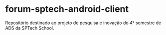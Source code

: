 # forum-sptech-android-client
Repositório destinado ao projeto de pesquisa e inovação do 4° semestre de ADS da SPTech School.
